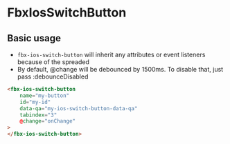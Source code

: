 # FbxIosSwitchButton

## Basic usage

- `fbx-ios-switch-button` will inherit any attributes or event listeners because of the spreaded
- By default, @change will be debounced by 1500ms. To disable that, just pass :debounceDisabled

```html
<fbx-ios-switch-button
    name="my-button"
    id="my-id"
    data-qa="my-ios-switch-button-data-qa"
    tabindex="3"
    @change="onChange"
>
</fbx-ios-switch-button>
```



